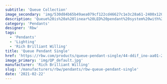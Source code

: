 ```yaml
---
subtitle: 'Queue Collection'
image_secondary: 'img/530d84b65b49aea079cf122cd46627c1e3c28a61-2400x1200.png'
description: 'Queue%20is%20a%20linear%20LED%20pendant%20system%20with%20limitless%20potential%2C%20designed%20for%20flexible%20installation%20and%20an%20inviting%20presence.%A0These%20modular%20bars%20of%20light%20connect%20via%20linear%20sliding%20joints%20and%20hang%20from%20stainless%20steel%20wire%20loops%2C%20allowing%20for%20custom%20compositions%20tailored%20to%20the%20needs%20of%20the%20space.%A0'
category: 'Pendants'
designer: 'Rbw'
tags:
  - 'Pendants'
  - 'Lighting'
  - 'Rich Brilliant Willing'
title: 'Queue Pendant Single'
href: 'https://rbw.com/products/queue-pendant-single/44-ddif_ino-aa01-22-277_10_din'
image_primary: 'img/QP_default.jpg'
manufacturer: 'Rich Brilliant Willing'
slug: '/manufacturers/rbw/pendants/rbw-queue-pendant-single'
date: '2021-02-22'
---
```

